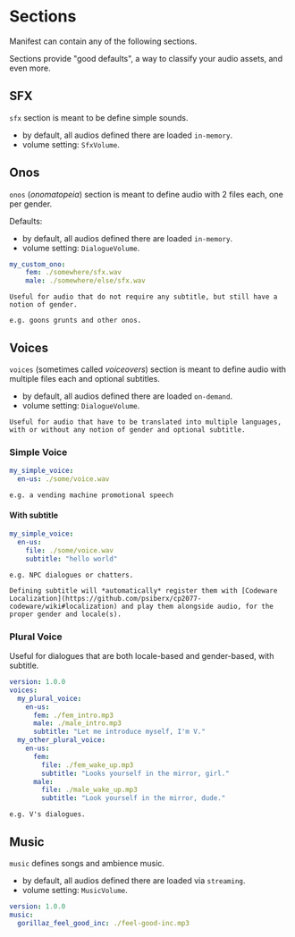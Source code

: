 # Sections

Manifest can contain any of the following sections.

Sections provide "good defaults", a way to classify your audio assets, and even more.

## SFX

`sfx` section is meant to be define simple sounds.

- by default, all audios defined there are loaded `in-memory`.
- volume setting: `SfxVolume`.

## Onos

`onos` (*onomatopeia*) section is meant to define audio with 2 files each, one per gender.

Defaults:
- by default, all audios defined there are loaded `in-memory`.
- volume setting: `DialogueVolume`.

```yml
my_custom_ono:
    fem: ./somewhere/sfx.wav
    male: ./somewhere/else/sfx.wav
```

```admonish hint
Useful for audio that do not require any subtitle, but still have a notion of gender.

e.g. goons grunts and other onos.
```

## Voices

`voices` (sometimes called *voiceovers*) section is meant to define audio with multiple files each and optional subtitles.

- by default, all audios defined there are loaded `on-demand`.
- volume setting: `DialogueVolume`.

```admonish hint
Useful for audio that have to be translated into multiple languages, with or without any notion of gender and optional subtitle.
```

### Simple Voice

```yml
my_simple_voice:
  en-us: ./some/voice.wav
```

```admonish hint
e.g. a vending machine promotional speech
```

#### With subtitle

```yml
my_simple_voice:
  en-us:
    file: ./some/voice.wav
    subtitle: "hello world"
```

```admonish hint
e.g. NPC dialogues or chatters.
```

```admonish tip
Defining subtitle will *automatically* register them with [Codeware Localization](https://github.com/psiberx/cp2077-codeware/wiki#localization) and play them alongside audio, for the proper gender and locale(s).
```

### Plural Voice

Useful for dialogues that are both locale-based and gender-based, with subtitle.

```yml
version: 1.0.0
voices:
  my_plural_voice:
    en-us:
      fem: ./fem_intro.mp3
      male: ./male_intro.mp3
      subtitle: "Let me introduce myself, I'm V."
  my_other_plural_voice:
    en-us:
      fem:
        file: ./fem_wake_up.mp3
        subtitle: "Looks yourself in the mirror, girl."
      male:
        file: ./male_wake_up.mp3
        subtitle: "Look yourself in the mirror, dude."
```

```admonish hint
e.g. V's dialogues.
```

## Music

`music` defines songs and ambience music.

- by default, all audios defined there are loaded via `streaming`.
- volume setting: `MusicVolume`.

```yml
version: 1.0.0
music:
  gorillaz_feel_good_inc: ./feel-good-inc.mp3
```